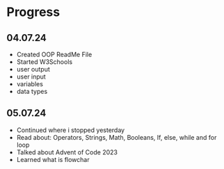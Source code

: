 # Progress

## 04.07.24
- Created OOP ReadMe File
- Started W3Schools
- user output
- user input
- variables
- data types
  
## 05.07.24
- Continued where i stopped yesterday
- Read about: Operators, Strings, Math, Booleans, If, else, while and for loop
- Talked about Advent of Code 2023
- Learned what is flowchar

